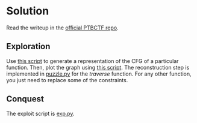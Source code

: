 Solution
========

Read the writeup in the [official PTBCTF repo](https://github.com/Sin42/ptbctf).

Exploration
-----------

Use [this script](graph.py) to generate a representation of the CFG of a particular function. Then, plot the graph using
[this script](viewer.py). The reconstruction step is implemented in [puzzle.py](puzzle.py) for the _traverse_ function.
For any other function, you just need to replace some of the constraints.

Conquest
--------

The exploit script is [exp.py](exp.py).
